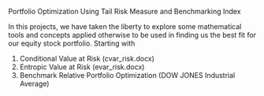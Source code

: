 Portfolio Optimization Using Tail Risk Measure and Benchmarking Index 

In this projects, we have taken the liberty to explore some mathematical tools and concepts applied otherwise to be used in finding us the best fit for our equity stock portfolio.
Starting with 

1) Conditional Value at Risk (cvar_risk.docx)
2) Entropic Value at Risk (evar_risk.docx)
3) Benchmark Relative Portfolio Optimization (DOW JONES Industrial Average)
